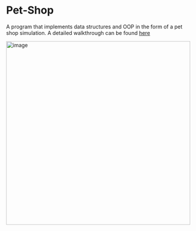 # Pet-Shop
A program that implements data structures and OOP in the form of a pet shop simulation.
A detailed walkthrough can be found [here](https://github.com/latiu/Pet-Shop/blob/main/pet%20store%20walkthrough.pdf)

<img width="497" alt="image" src="https://user-images.githubusercontent.com/116975786/212971152-c64f5904-d1c4-4e7a-83aa-7c58c698a0c9.png">

